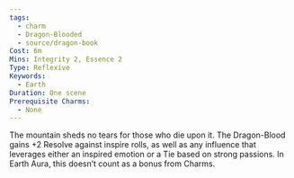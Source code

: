 ```yaml
---
tags:
  - charm
  - Dragon-Blooded
  - source/dragon-book
Cost: 6m
Mins: Integrity 2, Essence 2
Type: Reflexive
Keywords:
  - Earth
Duration: One scene
Prerequisite Charms:
  - None
---
```

The mountain sheds no tears for those who die upon it. The Dragon-Blood gains +2 Resolve against inspire rolls, as well as any influence that leverages either an inspired emotion or a Tie based on strong passions. In Earth Aura, this doesn’t count as a bonus from Charms.